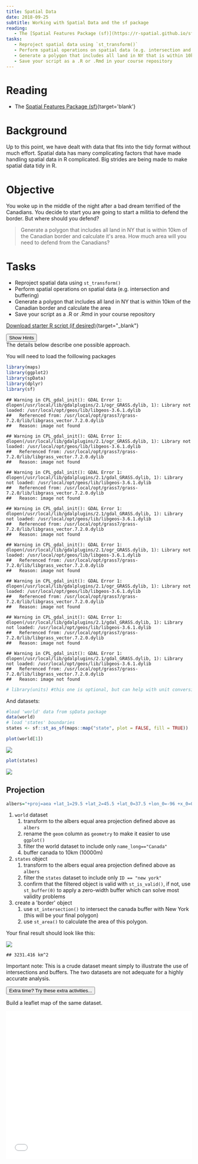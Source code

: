 ```yaml
---
title: Spatial Data
date: 2018-09-25 
subtitle: Working with Spatial Data and the sf package
reading:
   - The [Spatial Features Package (sf)](https://r-spatial.github.io/sf/){target='blank'}
tasks:
   - Reproject spatial data using `st_transform()`
   - Perform spatial operations on spatial data (e.g. intersection and buffering)
   - Generate a polygon that includes all land in NY that is within 10km of the Canadian border and calculate the area
   - Save your script as a .R or .Rmd in your course repository
---
```





# Reading

- The [Spatial Features Package (sf)](https://r-spatial.github.io/sf/){target='blank'}

# Background
Up to this point, we have dealt with data that fits into the tidy format without much effort. Spatial data has many complicating factors that have made handling spatial data in R complicated. Big strides are being made to make spatial data tidy in R. 


# Objective

You woke up in the middle of the night after a bad dream terrified of the Canadians.  You decide to start you are going to start a militia to defend the border.  But where should you defend?

> Generate a polygon that includes all land in NY that is within 10km of the Canadian border and calculate it's area.  How much area will you need to defend from the Canadians?


# Tasks

- Reproject spatial data using `st_transform()`
- Perform spatial operations on spatial data (e.g. intersection and buffering)
- Generate a polygon that includes all land in NY that is within 10km of the Canadian border and calculate the area
- Save your script as a .R or .Rmd in your course repository

[<i class="fa fa-file-code-o fa-1x" aria-hidden="true"></i> Download starter R script (if desired)](scripts/CS_05_nocomments.R){target="_blank"}


<div class="well">
<button data-toggle="collapse" class="btn btn-primary btn-sm round" data-target="#demo1">Show Hints</button>
<div id="demo1" class="collapse">
The details below describe one possible approach.

You will need to load the foillowing packages

```r
library(maps)
library(ggplot2)
library(spData)
library(dplyr)
library(sf)
```

```
## Warning in CPL_gdal_init(): GDAL Error 1: dlopen(/usr/local/lib/gdalplugins/2.1/ogr_GRASS.dylib, 1): Library not loaded: /usr/local/opt/geos/lib/libgeos-3.6.1.dylib
##   Referenced from: /usr/local/opt/grass7/grass-7.2.0/lib/libgrass_vector.7.2.0.dylib
##   Reason: image not found

## Warning in CPL_gdal_init(): GDAL Error 1: dlopen(/usr/local/lib/gdalplugins/2.1/ogr_GRASS.dylib, 1): Library not loaded: /usr/local/opt/geos/lib/libgeos-3.6.1.dylib
##   Referenced from: /usr/local/opt/grass7/grass-7.2.0/lib/libgrass_vector.7.2.0.dylib
##   Reason: image not found
```

```
## Warning in CPL_gdal_init(): GDAL Error 1: dlopen(/usr/local/lib/gdalplugins/2.1/gdal_GRASS.dylib, 1): Library not loaded: /usr/local/opt/geos/lib/libgeos-3.6.1.dylib
##   Referenced from: /usr/local/opt/grass7/grass-7.2.0/lib/libgrass_vector.7.2.0.dylib
##   Reason: image not found

## Warning in CPL_gdal_init(): GDAL Error 1: dlopen(/usr/local/lib/gdalplugins/2.1/gdal_GRASS.dylib, 1): Library not loaded: /usr/local/opt/geos/lib/libgeos-3.6.1.dylib
##   Referenced from: /usr/local/opt/grass7/grass-7.2.0/lib/libgrass_vector.7.2.0.dylib
##   Reason: image not found
```

```
## Warning in CPL_gdal_init(): GDAL Error 1: dlopen(/usr/local/lib/gdalplugins/2.1/ogr_GRASS.dylib, 1): Library not loaded: /usr/local/opt/geos/lib/libgeos-3.6.1.dylib
##   Referenced from: /usr/local/opt/grass7/grass-7.2.0/lib/libgrass_vector.7.2.0.dylib
##   Reason: image not found

## Warning in CPL_gdal_init(): GDAL Error 1: dlopen(/usr/local/lib/gdalplugins/2.1/ogr_GRASS.dylib, 1): Library not loaded: /usr/local/opt/geos/lib/libgeos-3.6.1.dylib
##   Referenced from: /usr/local/opt/grass7/grass-7.2.0/lib/libgrass_vector.7.2.0.dylib
##   Reason: image not found
```

```
## Warning in CPL_gdal_init(): GDAL Error 1: dlopen(/usr/local/lib/gdalplugins/2.1/gdal_GRASS.dylib, 1): Library not loaded: /usr/local/opt/geos/lib/libgeos-3.6.1.dylib
##   Referenced from: /usr/local/opt/grass7/grass-7.2.0/lib/libgrass_vector.7.2.0.dylib
##   Reason: image not found

## Warning in CPL_gdal_init(): GDAL Error 1: dlopen(/usr/local/lib/gdalplugins/2.1/gdal_GRASS.dylib, 1): Library not loaded: /usr/local/opt/geos/lib/libgeos-3.6.1.dylib
##   Referenced from: /usr/local/opt/grass7/grass-7.2.0/lib/libgrass_vector.7.2.0.dylib
##   Reason: image not found
```

```r
# library(units) #this one is optional, but can help with unit conversions.
```

And datasets:

```r
#load 'world' data from spData package
data(world) 
# load 'states' boundaries
states <- sf::st_as_sf(maps::map("state", plot = FALSE, fill = TRUE)) 

plot(world[1])
```

![](CS_05_files/figure-html/unnamed-chunk-2-1.png)<!-- -->

```r
plot(states)
```

![](CS_05_files/figure-html/unnamed-chunk-2-2.png)<!-- -->

## Projection


```r
albers="+proj=aea +lat_1=29.5 +lat_2=45.5 +lat_0=37.5 +lon_0=-96 +x_0=0 +y_0=0 +ellps=GRS80 +datum=NAD83 +units=m +no_defs "
```



1. `world` dataset
    1. transform to the albers equal area projection defined above as `albers`
    2. rename the `geom` column as `geometry` to make it easier to use `ggplot()`
    3. filter the world dataset to include only `name_long=="Canada"` 
    4. buffer canada to 10km (10000m)
2. `states` object    
    1. transform to the albers equal area projection defined above as `albers`
    2. filter the `states` dataset to include only `ID == "new york"`
    3. confirm that the filtered object is valid with `st_is_valid()`, if not, use `st_buffer(0)` to apply a zero-width buffer which can solve most validity problems
3. create a 'border' object
    1. use `st_intersection()` to intersect the canada buffer with New York (this will be your final polygon)
    2. use `st_area()` to calculate the area of this polygon.

</div>
</div>

Your final result should look like this:

![](CS_05_files/figure-html/unnamed-chunk-4-1.png)<!-- -->

```
## 3231.416 km^2
```


Important note:  This is a crude dataset meant simply to illustrate the use of intersections and buffers.  The two datasets are not adequate for a highly accurate analysis.

<div class="extraswell">
<button data-toggle="collapse" class="btn btn-link" data-target="#extras">
Extra time? Try these extra activities...
</button>
<div id="extras" class="collapse">

Build a leaflet map of the same dataset.



<iframe id="test"  style=" height:400px; width:100%;" scrolling="no"  frameborder="0" src="CS05_leaflet.html"></iframe>


</div>
</div>
